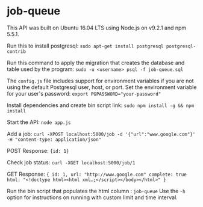 # job-queue
This API was built on Ubuntu 16.04 LTS using Node.js on v9.2.1 and npm 5.5.1.

Run this to install postgresql:
`sudo apt-get install postgresql postgresql-contrib`

Run this command to apply the migration that creates the database and table used by the program:
`sudo -u <username> psql -f job-queue.sql`

The `config.js` file includes support for environment variables if you are not using the default Postgresql user, host, or port.
Set the environment variable for your user's password:
`export PGPASSWORD="your-password"`

Install dependencies and create bin script link:
`sudo npm install -g && npm install`

Start the API:
`node app.js`

Add a job:
`curl -XPOST localhost:5000/job -d '{"url":"www.google.com"}' -H "content-type: application/json"`

POST Response:
`{id: 1}`

Check job status:
`curl -XGET localhost:5000/job/1`

GET Response:
`{
	id: 1,
	url: "http://www.google.com"
	complete: true
	html: "<!doctype html><html xml…;</script></body></html>"
}`

Run the bin script that populates the html column :
`job-queue`
Use the `-h` option for instructions on running with custom limit and time interval.
